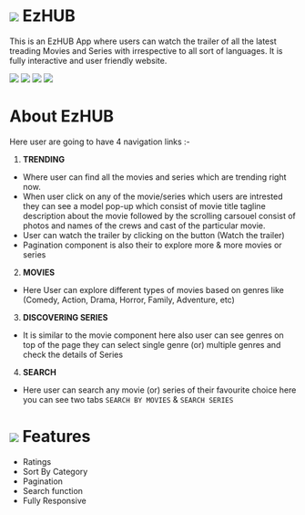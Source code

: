 # <img src="https://img.icons8.com/fluent/28/000000/play.png"/> EzHUB 
This is an EzHUB App where users can watch the trailer of all the latest treading Movies and Series with irrespective to all sort of languages. It is fully interactive and user friendly website.

<img src="https://img.shields.io/badge/Made%20with-REACTJS-blue?style=for-the-badge"> <img src="https://img.shields.io/badge/Made%20with-REACTHOOKS-purple?style=for-the-badge"> <img src="https://img.shields.io/badge/Made%20with-MATERIALUI-royalblue?style=for-the-badge"> <img src="https://img.shields.io/badge/Made%20with-TMDB-navygreen?style=for-the-badge">

# About EzHUB
Here user are going to have 4 navigation links :- 
1. **TRENDING** 
- Where user can find all the movies and series which are trending right now.  
- When user click on any of the movie/series which users are intrested they can see a model pop-up which consist of movie title tagline description about the movie followed by the scrolling carsouel consist of photos and names of the crews and cast  of the particular movie.
- User can watch the trailer by clicking on the button (Watch the trailer)
- Pagination component is also their to explore more & more movies or series

2. **MOVIES**
- Here User can explore different types of movies based on genres like (Comedy, Action, Drama, Horror, Family, Adventure, etc)

3. **DISCOVERING SERIES**
- It is similar to the movie component here also user can see genres on top of the page they can select single genre (or) multiple genres and check the details of Series

4. **SEARCH**
- Here user can search any movie (or) series of their favourite choice here you can see two tabs `SEARCH BY MOVIES` & `SEARCH SERIES` 

# <img src="https://img.icons8.com/emoji/28/000000/rocket-emji.png"/> Features
- Ratings
- Sort By Category
- Pagination 
- Search function 
- Fully Responsive

<!-- # <img src="https://img.icons8.com/emoji/28/000000/man-technologyst.png"/> APP Overiew
 -->


